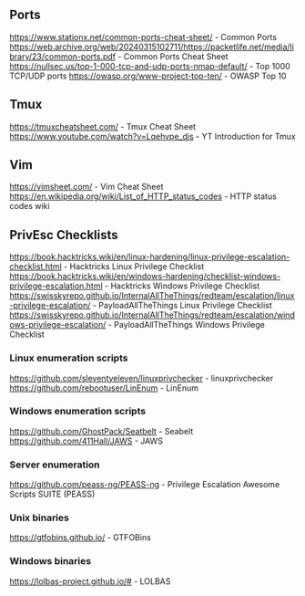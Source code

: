 ## Ports
https://www.stationx.net/common-ports-cheat-sheet/ - Common Ports
https://web.archive.org/web/20240315102711/https://packetlife.net/media/library/23/common-ports.pdf - Common Ports Cheat Sheet
https://nullsec.us/top-1-000-tcp-and-udp-ports-nmap-default/ - Top 1000 TCP/UDP ports
https://owasp.org/www-project-top-ten/ - OWASP Top 10
## Tmux
https://tmuxcheatsheet.com/ - Tmux Cheat Sheet
https://www.youtube.com/watch?v=Lqehvpe_djs - YT Introduction for Tmux
## Vim
https://vimsheet.com/ - Vim Cheat Sheet
https://en.wikipedia.org/wiki/List_of_HTTP_status_codes - HTTP status codes wiki
## PrivEsc Checklists
https://book.hacktricks.wiki/en/linux-hardening/linux-privilege-escalation-checklist.html - Hacktricks Linux Privilege Checklist
https://book.hacktricks.wiki/en/windows-hardening/checklist-windows-privilege-escalation.html - Hacktricks Windows Privilege Checklist
https://swisskyrepo.github.io/InternalAllTheThings/redteam/escalation/linux-privilege-escalation/ - PayloadAllTheThings Linux Privilege Checklist
https://swisskyrepo.github.io/InternalAllTheThings/redteam/escalation/windows-privilege-escalation/ - PayloadAllTheThings Windows Privilege Checklist
### Linux enumeration scripts
https://github.com/sleventyeleven/linuxprivchecker - linuxprivchecker
https://github.com/rebootuser/LinEnum - LinEnum
### Windows enumeration scripts
https://github.com/GhostPack/Seatbelt - Seabelt
https://github.com/411Hall/JAWS - JAWS

### Server enumeration
https://github.com/peass-ng/PEASS-ng - Privilege Escalation Awesome Scripts SUITE (PEASS)

### Unix binaries 
https://gtfobins.github.io/ - GTFOBins
### Windows binaries 
https://lolbas-project.github.io/# - LOLBAS